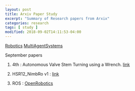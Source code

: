 ```yaml
---
layout: post
title: Arxiv Paper Study
excerpt: "Summary of Research papers from Arxix"
categories: research
tags: [ study ]
modified: 2018-09-02T14:11:53-04:00
---
```



[Robotics](https://arxiv.org/list/cs.RO/recent)
[MultiAgentSystems](https://arxiv.org/list/cs.MA/recent)

September papers
1. 4th : Autonomous Valve Stem Turning using a Wrench. [link](http://www.ais.uni-bonn.de/papers/JFR_2018_MBZIRC_Challenge_2_Schwarz.pdf)

2. HSR12_NimbRo v1 : [link](http://www.ais.uni-bonn.de/papers/HSR12_NimbRo-OP.pdf)

3. ROS : [OpenRobotics](https://www.openrobotics.org/)

